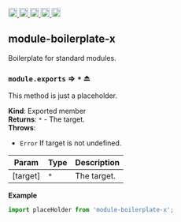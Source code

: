 <a href="https://travis-ci.org/Xotic750/module-boilerplate-x"
  title="Travis status">
<img
  src="https://travis-ci.org/Xotic750/module-boilerplate-x.svg?branch=master"
  alt="Travis status" height="18">
</a>
<a href="https://david-dm.org/Xotic750/module-boilerplate-x"
  title="Dependency status">
<img src="https://david-dm.org/Xotic750/module-boilerplate-x/status.svg"
  alt="Dependency status" height="18"/>
</a>
<a
  href="https://david-dm.org/Xotic750/module-boilerplate-x?type=dev"
  title="devDependency status">
<img src="https://david-dm.org/Xotic750/module-boilerplate-x/dev-status.svg"
  alt="devDependency status" height="18"/>
</a>
<a href="https://badge.fury.io/js/module-boilerplate-x"
  title="npm version">
<img src="https://badge.fury.io/js/module-boilerplate-x.svg"
  alt="npm version" height="18">
</a>
<a href="https://www.jsdelivr.com/package/npm/module-boilerplate-x"
  title="jsDelivr hits">
<img src="https://data.jsdelivr.com/v1/package/npm/module-boilerplate-x/badge?style=rounded"
  alt="jsDelivr hits" height="18">
</a>

<a name="module_module-boilerplate-x"></a>

## module-boilerplate-x

Boilerplate for standard modules.

<a name="exp_module_module-boilerplate-x--module.exports"></a>

### `module.exports` ⇒ <code>\*</code> ⏏

This method is just a placeholder.

**Kind**: Exported member  
**Returns**: <code>\*</code> - The target.  
**Throws**:

- <code>Error</code> If target is not undefined.

| Param    | Type            | Description |
| -------- | --------------- | ----------- |
| [target] | <code>\*</code> | The target. |

**Example**

```js
import placeHolder from 'module-boilerplate-x';
```
